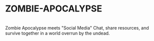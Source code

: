 # ZOMBIE-APOCALYPSE
<br>
Zombie Apocalypse meets "Social Media" Chat, share resources, and survive together in a world overrun by the undead.
